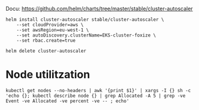 Docu: https://github.com/helm/charts/tree/master/stable/cluster-autoscaler

```
helm install cluster-autoscaler stable/cluster-autoscaler \
    --set cloudProvider=aws \
    --set awsRegion=eu-west-1 \
    --set autoDiscovery.clusterName=EKS-cluster-foxize \
    --set rbac.create=true
```
```
helm delete cluster-autoscaler
```

# Node utilitzation

```
kubectl get nodes --no-headers | awk '{print $1}' | xargs -I {} sh -c 'echo {}; kubectl describe node {} | grep Allocated -A 5 | grep -ve Event -ve Allocated -ve percent -ve -- ; echo'
```